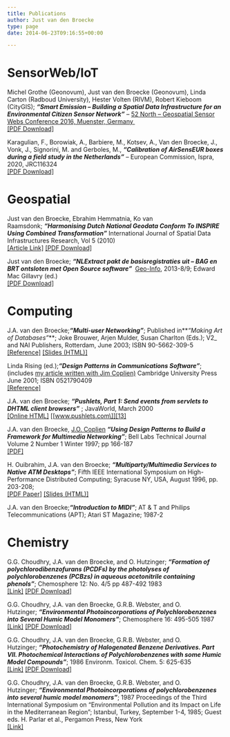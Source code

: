 ```yaml
---
title: Publications
author: Just van den Broecke
type: page
date: 2014-06-23T09:16:55+00:00

---
```

# SensorWeb/IoT

Michel Grothe (Geonovum), Just van den Broecke (Geonovum), Linda Carton (Radboud University), Hester Volten (RIVM), Robert Kieboom (CityGIS); **_&#8220;Smart Emission &#8211; Building a Spatial Data Infrastructure for an Environmental Citizen Sensor Network&#8221;_** &#8211; [52 North &#8211; Geospatial Sensor Webs Conference 2016, Muenster, Germany&nbsp;][1]  
[\[PDF Download\]][2]

Karagulian, F., Borowiak, A., Barbiere, M., Kotsev, A., Van den Broecke, J., Vonk, J., Signorini, M. and Gerboles, M., **_&#8220;Calibration of AirSensEUR boxes during a field study in the Netherlands&#8221;_** &#8211; European Commission, Ispra, 2020, JRC116324  
[\[PDF Download\]][3]

# Geospatial

Just van den Broecke, Ebrahim Hemmatnia, Ko van Raamsdonk;&nbsp;**_&#8220;Harmonising Dutch National Geodata Conform To INSPIRE Using Combined Transformation&#8221;_**&nbsp;International Journal of Spatial Data Infrastructures Research, Vol 5 (2010)  
[\[Article Link\]][4] [\[PDF Download\]][5]

Just van den Broecke;&nbsp;**_&#8220;NLExtract pakt de basisregistraties uit &#8211; BAG en BRT ontsloten met Open Source software&#8221;&nbsp;_** [Geo-Info][6], 2013-8/9; Edward Mac Gillavry (ed.)  
[\[PDF Download\]][7]

# Computing

J.A. van den Broecke;**_&#8220;Multi-user Networking&#8221;_**; Published in**_&#8220;Making Art of Databases&#8221;_**; Joke Brouwer, Arjen Mulder, Susan Charlton (Eds.); V2_ and NAI Publishers, Rotterdam, June 2003; ISBN 90-5662-309-5  
[\[Reference\]][8] [\[Slides (HTML)\]][9]

Linda Rising (ed.);**_&#8220;Design Patterns in Communications Software&#8221;_**; (includes [my article written with Jim Coplien)][10] Cambridge University Press June 2001; ISBN 0521790409  
[\[Reference\]][11]

J.A. van den Broecke;&nbsp;**_&#8220;Pushlets, Part 1: Send events from servlets to DHTML client browsers&#8221;_**&nbsp;; JavaWorld, March 2000  
[\[Online HTML\]][12] [\[www.pushlets.com\]][13]

J.A. van den Broecke, [J.O. Coplien][14] **_&#8220;Using Design Patterns to Build a Framework for Multimedia Networking&#8221;_**; Bell Labs Technical Journal Volume 2 Number 1 Winter 1997; pp 166-187  
[\[PDF\]][15]

H. Ouibrahim, J.A. van den Broecke;&nbsp;**_&#8220;Multiparty/Multimedia Services to Native ATM Desktops&#8221;_**; Fifth IEEE International Symposium on High-Performance Distributed Computing; Syracuse NY, USA, August 1996, pp. 203-208;  
[\[PDF Paper\]][16] [\[Slides (HTML)\]][17]

J.A. van den Broecke;**_&#8220;Introduction to MIDI&#8221;_**; AT & T and Philips Telecommunications (APT); Atari ST Magazine; 1987-2

# Chemistry

G.G. Choudhry, J.A. van den Broecke, and O. Hutzinger;&nbsp;**_&#8220;Formation of polychlorodibenzofurans (PCDFs) by the photolyses of polychlorobenzenes (PCBzs) in aqueous acetonitrile containing phenols&#8221;_**; Chemosphere 12: No. 4/5 pp 487-492 1983  
[\[Link\]][18] [\[PDF Download\]][19]

G.G. Choudhry, J.A. van den Broecke, G.R.B. Webster, and O. Hutzinger;&nbsp;**_&#8220;Environmental Photoincorporations of Polychlorobenzenes into Several Humic Model Monomers&#8221;_**; Chemosphere 16: 495-505 1987  
[\[Link\]][20] [\[PDF Download\]][21]

G.G. Choudhry, J.A. van den Broecke, G.R.B. Webster, and O. Hutzinger;&nbsp;**_&#8220;Photochemistry of Halogenated Benzene Derivatives. Part VII. Photochemical Interactions of Polychlorobenzenes with some Humic Model Compounds&#8221;_**; 1986 Environm. Toxicol. Chem. 5: 625-635  
[\[Link\]][22] [\[PDF Download\]][23]

G.G. Choudhry, J.A. van den Broecke, G.R.B. Webster, and O. Hutzinger;&nbsp;**_&#8220;Environmental Photoincorporations of polychlorobenzenes into several humic model monomers&#8221;_**; 1987 Proceedings of the Third International Symposium on &#8220;Environmental Pollution and its Impact on Life in the Mediterranean Region&#8221;; Istanbul, Turkey, September 1-4, 1985; Guest eds. H. Parlar et al., Pergamon Press, New York  
[\[Link\]][24]

[1]: http://52north.org/files/sensorweb/GSWConference2016/Geospatial_Sensor_Webs_Conference_2016_2.pdf
[2]: http://smartplatform.readthedocs.io/en/latest/_static/dissemination/sensorweb-munster-30aug2016/paper-munster-conf.pdf
[3]: https://www.researchgate.net/publication/344163000_Calibration_of_AirSensEUR_boxes_during_a_field_study_in_the_Netherlands
[4]: http://ijsdir.jrc.ec.europa.eu/index.php/ijsdir/article/view/181
[5]: http://www.justobjects.nl/jo/assets/doc/inspire-harm-jrc-2010.pdf
[6]: http://www.geo-info.nl/
[7]: http://www.justobjects.nl/jo/assets/doc/nlextract-geoinfo-130908.pdf
[8]: http://www.v2.nl/publishing/making-art-of-databases
[9]: http://www.justobjects.nl/jo/assets/presentation/deaf03/slide.0.0.html
[10]: http://www.justobjects.nl/jo/assets/doc/bltj97.pdf
[11]: http://portal.acm.org/citation.cfm?id=566110
[12]: http://www.javaworld.com/jw-03-2000/jw-03-pushlet.html
[13]: http://www.pushlets.com/
[14]: http://www.linkedin.com/in/coplien
[15]: http://www.justobjects.nl/jo/assets/doc/bltj97.pdf
[16]: http://www.justobjects.nl/jo/assets/doc/hpdc96.pdf
[17]: http://www.justobjects.nl/jo/assets/doc/hpdc-slides/index.htm
[18]: http://www.sciencedirect.com/science/article/pii/0045653583901984
[19]: http://www.justobjects.nl/jo/assets/doc/choudhry1983.pdf
[20]: http://www.sciencedirect.com/science/article/pii/0045653587902578
[21]: http://www.justobjects.nl/jo/assets/doc/choudhry1987.pdf
[22]: ttp://onlinelibrary.wiley.com/doi/10.1002/etc.5620050703/abstract
[23]: http://www.justobjects.nl/jo/assets/doc/choudhry1986.pdf
[24]: http://www.sciencedirect.com/science/article/pii/0045653587902578

